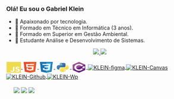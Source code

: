 ### Olá! Eu sou o Gabriel Klein


- 🔭 Apaixonado por tecnologia.
- 🌱 Formado em Técnico em Informática (3 anos).
- 🌱 Formado em Superior em Gestão Ambiental.
- 🌱 Estudante Análise e Desenvolvimento de Sistemas.
<div align="center">
  <a href="https://github.com/gabrielkleinif">
  <img height="180em" src="https://github-readme-stats.vercel.app/api?username=gabrielkleinif&show_icons=true&theme=cobalt&include_all_commits=true&count_private=true"/>
  <img height="180em" src="https://github-readme-stats.vercel.app/api/top-langs/?username=gabrielkleinif&layout=compact&langs_count=7&theme=cobalt"/>
</div>
 
<div style="display: inline_block"><br>
  <img align="center" alt="KLEIN-Js" height="30" width="40" src="https://raw.githubusercontent.com/devicons/devicon/master/icons/javascript/javascript-plain.svg">
  <img align="center" alt="KLEIN-HTML" height="30" width="40" src="https://raw.githubusercontent.com/devicons/devicon/master/icons/html5/html5-original.svg">
  <img align="center" alt="KLEIN-CSS" height="30" width="40" src="https://raw.githubusercontent.com/devicons/devicon/master/icons/css3/css3-original.svg">
  <img align="center" alt="KLEIN-Python" height="30" width="40" src="https://raw.githubusercontent.com/devicons/devicon/master/icons/python/python-original.svg">
  <img align="center" alt="KLEIN-Csharp" height="30" width="40" src="https://raw.githubusercontent.com/devicons/devicon/master/icons/csharp/csharp-original.svg">
  <img align="center" alt="KLEIN-figma" height="30" width="40" src="https://cdn.jsdelivr.net/gh/devicons/devicon/icons/figma/figma-original.svg" />
  <img align="center" alt="KLEIN-Canvas" height="30" width="40" src="https://cdn.jsdelivr.net/gh/devicons/devicon/icons/canva/canva-original.svg" />
  <img align="center" alt="KLEIN-Github" height="30" width="40" src="https://cdn.jsdelivr.net/gh/devicons/devicon/icons/github/github-original.svg" />
  <img align="center" alt="KLEIN-Wp" height="30" width="40" src="https://cdn.jsdelivr.net/gh/devicons/devicon/icons/wordpress/wordpress-original.svg" />



  </div>


<div style="margin:20px"> 

  <a href="https://www.instagram.com/gabrielkleinti/" target="_blank"><img src="https://img.shields.io/badge/-Instagram-%23E4405F?style=for-the-badge&logo=instagram&logoColor=white" target="_blank"></a>
  <a href = "mailto:gabrielkleinif@gmail.com"><img src="https://img.shields.io/badge/-Gmail-%23333?style=for-the-badge&logo=gmail&logoColor=white" target="_blank"></a>
  <a href="https://www.linkedin.com/in/gabriel-klein-pereira" target="_blank"><img src="https://img.shields.io/badge/-LinkedIn-%230077B5?style=for-the-badge&logo=linkedin&logoColor=white" target="_blank"></a> 
  
</div>
  
  <div align="center">


  
</div>
